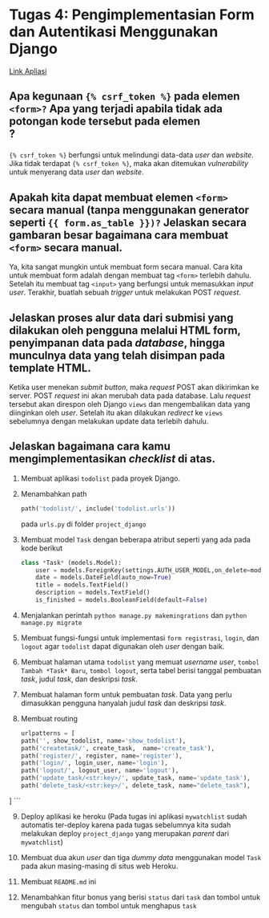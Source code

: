 # Tugas 4: Pengimplementasian Form dan Autentikasi Menggunakan Django

[Link Apliasi](https://webggniboss.herokuapp.com/todolist/)

## Apa kegunaan ```{% csrf_token %}``` pada elemen ```<form>?``` Apa yang terjadi apabila tidak ada potongan kode tersebut pada elemen <form>?

```{% csrf_token %}``` berfungsi untuk melindungi data-data *user* dan *website*. Jika tidak terdapat ```{% csrf_token %}```, maka akan ditemukan *vulnerability* untuk menyerang data *user* dan *website*. 

## Apakah kita dapat membuat elemen ```<form>``` secara manual (tanpa menggunakan generator seperti ```{{ form.as_table }})?``` Jelaskan secara gambaran besar bagaimana cara membuat ```<form>``` secara manual.

Ya, kita sangat mungkin untuk membuat form secara manual. Cara kita untuk membuat form adalah dengan membuat tag ```<form>``` terlebih dahulu. Setelah itu membuat tag ```<input>``` yang berfungsi untuk memasukkan *input user*. Terakhir, buatlah sebuah *trigger* untuk melakukan POST *request*.

## Jelaskan proses alur data dari submisi yang dilakukan oleh pengguna melalui HTML form, penyimpanan data pada *database*, hingga munculnya data yang telah disimpan pada template HTML.

Ketika user menekan *submit button*, maka *request* POST akan dikirimkan ke server. POST *request* ini akan merubah data pada database. Lalu *request* tersebut akan direspon oleh Django ```views``` dan mengembalikan data yang diinginkan oleh *user*. Setelah itu akan dilakukan *redirect* ke ```views``` sebelumnya dengan melakukan update data terlebih dahulu.

## Jelaskan bagaimana cara kamu mengimplementasikan *checklist* di atas.

1. Membuat aplikasi ```todolist``` pada proyek Django.

2. Menambahkan path
    ```python
    path('todolist/', include('todolist.urls'))
    ```
    pada ```urls.py``` di folder ```project_django```

3. Membuat model ```Task``` dengan beberapa atribut seperti yang ada pada kode berikut
    ```python
    class *Task* (models.Model):
        user = models.ForeignKey(settings.AUTH_USER_MODEL,on_delete=models.CASCADE,blank=True, null=True,)
        date = models.DateField(auto_now=True)
        title = models.TextField()
        description = models.TextField()
        is_finished = models.BooleanField(default=False)
    ```

4. Menjalankan perintah ```python manage.py makemingrations``` dan ```python manage.py migrate```

5. Membuat fungsi-fungsi untuk implementasi ```form registrasi```, ```login```, dan ```logout``` agar ```todolist``` dapat digunakan oleh *user* dengan baik.

6. Membuat halaman utama ```todolist``` yang memuat *username user*, ```tombol Tambah *Task* Baru```, ```tombol logout```, serta tabel berisi tanggal pembuatan *task*, judul *task*, dan deskripsi *task*.

7. Membuat halaman form untuk pembuatan *task*. Data yang perlu dimasukkan pengguna hanyalah judul *task* dan deskripsi *task*.

8. Membuat routing
    ```python
    urlpatterns = [
    path('', show_todolist, name='show_todolist'),
    path('createtask/', create_task,  name='create_task'),
    path('register/', register, name='register'),
    path('login/', login_user, name='login'),
    path('logout/', logout_user, name='logout'), 
    path('update_task/<str:key>/', update_task, name='update_task'),
    path('delete_task/<str:key>/', delete_task, name="delete_task"),
]
    ```

9. Deploy aplikasi ke heroku (Pada tugas ini aplikasi ```mywatchlist``` sudah automatis ter-deploy karena pada tugas sebelumnya kita sudah melakukan deploy ```project_django``` yang merupakan *parent* dari ```mywatchlist```)

10. Membuat dua akun *user* dan tiga *dummy data* menggunakan model ```Task``` pada akun masing-masing di situs web Heroku.

11. Membuat ```README.md``` ini

12. Menambahkan fitur bonus yang berisi ```status``` dari ```task``` dan tombol untuk mengubah ```status``` dan tombol untuk menghapus ```task```